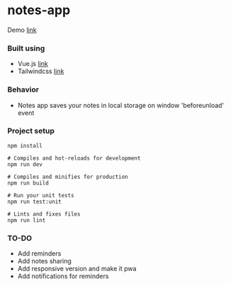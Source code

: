 # notes-app
Demo [link](https://baitkul.github.io/vue-notes-app/)

### Built using
- Vue.js [link](https://vuejs.org)
- Tailwindcss [link](https://tailwindcss.com/)

### Behavior
- Notes app saves your notes in local storage on window 'beforeunload' event

### Project setup
```
npm install

# Compiles and hot-reloads for development
npm run dev

# Compiles and minifies for production
npm run build

# Run your unit tests
npm run test:unit

# Lints and fixes files
npm run lint

```

### TO-DO
- Add reminders
- Add notes sharing
- Add responsive version and make it pwa
- Add notifications for reminders